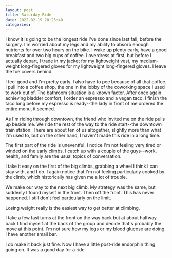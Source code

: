 ```yaml
---
layout: post
title: Saturday Ride
date: 2022-02-19 20:23:40
categories:
---
```


I know it is going to be the longest ride I've done since last fall, before the surgery. I'm worried about my legs and my ability to absorb enough nutrients for over two hours on the bike. I wake up plenty early, have a good breakfast and two big cups of coffee. I overdress at first, but before I actually depart, I trade in my jacket for my lightweight vest, my medium-weight long-fingered gloves for my lightweight long-fingered gloves. I leave the toe covers behind.

I feel good and I'm pretty early. I also have to pee because of all that coffee. I pull into a coffee shop, the one in the lobby of the coworking space I used to work out of. The bathroom situation is a known factor. After once again achieving bladder comfort, I order an espresso and a vegan taco. I finish the taco long before my espresso is ready--the lady in front of me ordered the entire menu, it seemed.

As I'm riding through downtown, the friend who invited me on the ride pulls up beside me. We ride the rest of the way to the ride start--the downtown train station. There are about ten of us altogether, slightly more than what I'm used to, but on the other hand, I haven't made this ride in a long time.

The first part of the ride is uneventful. I notice I'm not feeling very tired or winded on the early climbs. I catch up with a couple of the guys--work, health, and family are the usual topics of conversation.

I take it easy on the first of the big climbs, grabbing a wheel I think I can stay with, and I do. I again notice that I'm not feeling particularly cooked by the climb, which historically has given me a lot of trouble.

We make our way to the next big climb. My strategy was the same, but suddenly I found myself in the front. Then off the front. This has never happened. I still don't feel particularly on the limit.

Losing weight really is the easiest way to get better at climbing.

I take a few fast turns at the front on the way back but at about halfway back I find myself at the back of the group and decide that's probably the move at this point. I'm not sure how my legs or my blood glucose are doing. I have another small bar.

I do make it back just fine. Now I have a little post-ride endorphin thing going on. It was a good day for a ride.
